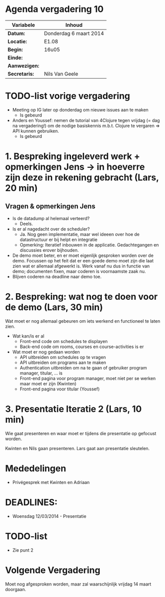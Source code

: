 # Agenda vergadering 10

Variabele				  |Inhoud
---			    		  |---
**Datum:**        |Donderdag 6 maart 2014
**Locatie:**      |E1.08
**Begin:**        |16u05
**Einde:**        |
**Aanwezigen:**   |
**Secretaris:**   |Nils Van Geele


# TODO-list vorige vergadering
- Meeting op IG later op donderdag om nieuwe issues aan te maken
  - Is gebeurd
- Anders en Youssef: nemen de tutorial van 4Clojure tegen vrijdag (= dag na vergadering!) om de nodige basiskennis m.b.t. Clojure te vergaren => API kunnen gebruiken.
  - Is gebeurd


# 1. Bespreking ingeleverd werk + opmerkingen Jens -> in hoeverre zijn deze in rekening gebracht (Lars, 20 min)
## Vragen & opmerkingen Jens
* Is de datadump al helemaal verteerd?
  * Deels.
* Is er al nagedacht over de scheduler?
  * Ja. Nog geen implementatie, maar wel ideeen over hoe de datastructuur er bij helpt en integratie
  * Opmerking: Iteratief inbouwen in de applicatie. Gedachtegangen en discussies erover bijhouden.
* De demo moet beter, en er moet eigenlijk gesproken worden over de demo. Focussen op het feit dat er een goede demo moet zijn die laat zien wat er allemaal afgewerkt is. Werk vanaf nu dus in functie van demo; documenten fixen, maar coderen is voornaamste zaak nu.
* Blijven coderen na deadline naar demo toe.

# 2. Bespreking: wat nog te doen voor de demo (Lars, 30 min)
Wat moet er nog allemaal gebeuren om iets werkend en functioneel te laten zien.

- Wat kan/is er al
  - Front-end code om schedules te displayen
  - Back-end code om rooms, courses en course-activities is er
- Wat moet er nog gedaan worden
  - API uitbreiden om schedules op te vragen
  - API uitbreiden om programs aan te maken
  - Authentication uitbreiden om na te gaan of gebruiker program manager, titular, ... is
  - Front-end pagina voor program manager, moet niet per se werken maar moet er zijn (Kwinten)
  - Front-end pagina voor titular (Youssef)

# 3. Presentatie Iteratie 2 (Lars, 10 min)
Wie gaat presenteren en waar moet er tijdens die presentatie op gefocust worden.

Kwinten en Nils gaan presenteren. Lars gaat aan presentatie sleutelen.

# Mededelingen
* Privégesprek met Kwinten en Adriaan


# DEADLINES:
 * Woensdag 12/03/2014 - Presentatie

# TODO-list
- Zie punt 2

# Volgende Vergadering
Moet nog afgesproken worden, maar zal waarschijnlijk vrijdag 14 maart doorgaan.

